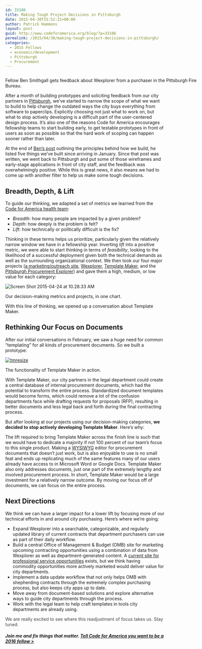 ```yaml
---
id: 33186
title: Making Tough Project Decisions in Pittsburgh
date: 2015-04-30T15:52:21+00:00
author: Patrick Hammons
layout: post
guid: http://www.codeforamerica.org/blog/?p=33186
permalink: /2015/04/30/making-tough-project-decisions-in-pittsburgh/
categories:
  - 2015 Fellows
  - economic/development
  - Pittsburgh
  - Procurement
---
```

<div id="attachment_33195" style="width: 610px" class="wp-caption aligncenter">
  <a href="http://www.codeforamerica.org/blog/wp-content/uploads/2015/04/IMG_2042.jpg"><img class="wp-image-33195" src="http://www.codeforamerica.org/blog/wp-content/uploads/2015/04/IMG_2042.jpg" alt="" /></a>
  
  <p class="wp-caption-text">
    Fellow Ben Smithgall gets feedback about Wexplorer from a purchaser in the Pittsburgh Fire Bureau.
  </p>
</div>

After a month of building prototypes and soliciting feedback from our city partners in [Pittsburgh](http://www.codeforamerica.org/governments/pittsburgh/), we’ve started to narrow the scope of what we want to build to help change the outdated ways the city buys everything from software to paperclips. Explicitly choosing not just what to work on, but what to stop actively developing is a difficult part of the user-centered design process. It’s also one of the reasons Code for America encourages fellowship teams to start building early, to get testable prototypes in front of users as soon as possible so that the hard work of scoping can happen sooner rather than later.

At the end of [Ben’s post](http://www.codeforamerica.org/blog/2015/04/09/3-development-tips-from-team-pittsburgh-2/) outlining the principles behind how we build, he listed five things we’ve built since arriving in January. Since that post was written, we went back to Pittsburgh and put some of those wireframes and early-stage applications in front of city staff, and the feedback was overwhelmingly positive. While this is great news, it also means we had to come up with another filter to help us make some tough decisions.

## Breadth, Depth, & Lift

To guide our thinking, we adapted a set of metrics we learned from the [Code for America health team](http://www.codeforamerica.org/our-work/focus-areas/health/):

  * _Breadth_: how many people are impacted by a given problem?
  * _Depth_: how deeply is the problem is felt?
  * _Lift_: how technically or politically difficult is the fix?

Thinking in these terms helps us prioritize, particularly given the relatively narrow window we have in a fellowship year. Inverting _lift_ into a positive metric, we were able to start thinking in terms of _feasibility_, looking to the likelihood of a successful deployment given both the technical demands as well as the surrounding organizational context. We then took our four major projects ([a marketing/outreach site](http://codeforamerica.github.io/cleaning-pgh/), [Wexplorer](http://wexplorer-pittsburgh.herokuapp.com/explore/), [Template Maker](https://github.com/codeforamerica/template-maker), and the [Pittsburgh Procurement Explorer](http://codeforamerica.github.io/pittsburgh-procurement-explorer/)) and gave them a high, medium, or low value for each category:

<div id="attachment_33194" style="width: 610px" class="wp-caption aligncenter">
  <img class="wp-image-33194" src="http://www.codeforamerica.org/blog/wp-content/uploads/2015/04/Screen-Shot-2015-04-24-at-10.28.33-AM.png" alt="Screen Shot 2015-04-24 at 10.28.33 AM" />
  
  <p class="wp-caption-text">
    Our decision-making metrics and projects, in one chart.
  </p>
</div>

With this line of thinking, we opened up a conversation about Template Maker.

## Rethinking Our Focus on Documents

After our initial conversations in February, we saw a huge need for common &#8220;templating&#8221; for all kinds of procurement documents. So we built a prototype:

<div id="attachment_33192" style="width: 610px" class="wp-caption aligncenter">
  <a href="http://www.codeforamerica.org/blog/wp-content/uploads/2015/04/tmresize.gif"><img class="wp-image-33192" src="http://www.codeforamerica.org/blog/wp-content/uploads/2015/04/tmresize.gif" alt="tmresize" /></a>
  
  <p class="wp-caption-text">
    The functionality of Template Maker in action.
  </p>
</div>

With Template Maker, our city partners in the legal department could create a central database of internal procurement documents, which had the potential to transform the entire process. Standardized document templates would become forms, which could remove a lot of the confusion departments face while drafting requests for proposals (RFP), resulting in better documents and less legal back and forth during the final contracting process.

But after looking at our projects using our decision-making categories, **we decided to stop actively developing Template Maker**. Here’s why:

The lift required to bring Template Maker across the finish line is such that we would have to dedicate a majority if not 100 percent of our team’s focus to this single product. Making a [WYSIWYG](http://en.wikipedia.org/wiki/WYSIWYG) editor for procurement documents that doesn’t just work, but is also enjoyable to use is no small feat and ends up replicating much of the same features many of our users already have access to in Microsoft Word or Google Docs. Template Maker also only addresses documents, just one part of the extremely lengthy and involved procurement process. In short, Template Maker would be a large investment for a relatively narrow outcome. By moving our focus off of documents, we can focus on the entire process.

## Next Directions

We think we can have a larger impact for a lower lift by focusing more of our technical efforts in and around city purchasing. Here’s where we’re going:

  * Expand Wexplorer into a searchable, categorizable, and regularly updated library of current contracts that department purchasers can use as part of their daily workflow.
  * Build a central Office of Management & Budget (OMB) site for marketing upcoming contracting opportunities using a combination of data from Wexplorer as well as department-generated content. A [current site for professional service opportunities](http://pittsburghpa.gov/omb/contract-bids) exists, but we think having commodity opportunities more actively marketed would deliver value for city departments.
  * Implement a data update workflow that not only helps OMB with shepherding contracts through the extremely complex purchasing process, but also keeps city apps up to date.
  * Move away from document-based solutions and explore alternative ways to guide city departments through the process.
  * Work with the legal team to help craft templates in tools city departments are already using.

<span style="color: #444444;">We are really excited to see where this readjustment of focus takes us. Stay tuned.</span>

##### Join me and fix things that matter. [Tell Code for America you want to be a 2016 fellow >](http://www.codeforamerica.org/forms/fellowship/become-a-fellow/?source_codes=blog)